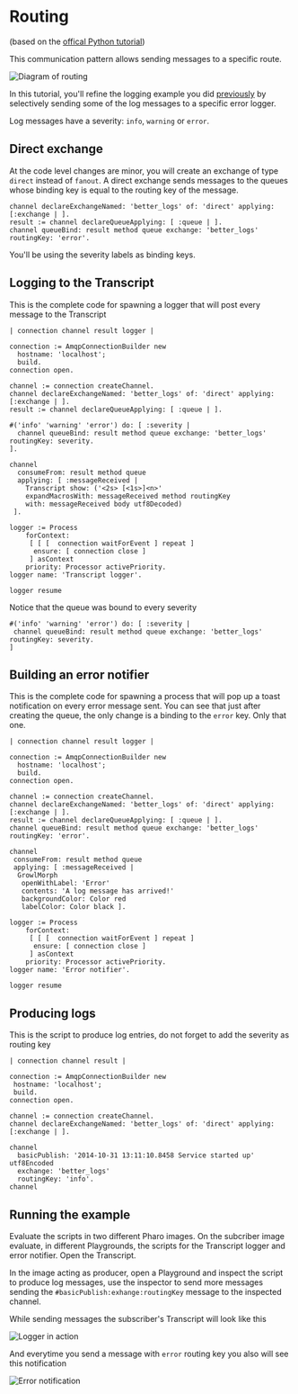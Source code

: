 # Routing

(based on the [offical Python tutorial](https://www.rabbitmq.com/tutorials/tutorial-four-python.html))

This communication pattern allows sending messages to a specific route.

![Diagram of routing](routing.png)

In this tutorial, you'll refine the logging example you did [previously](PublishSubscribe.md)
 by selectively sending some of the log messages to a specific error logger.

Log messages have a severity: `info`, `warning` or `error`.

## Direct exchange

At the code level changes are minor, you will create an exchange of type
 `direct` instead of `fanout`. A direct exchange sends messages to the queues
 whose binding key is equal to the routing key of the message.

```smalltalk
channel declareExchangeNamed: 'better_logs' of: 'direct' applying: [:exchange | ].
result := channel declareQueueApplying: [ :queue | ].
channel queueBind: result method queue exchange: 'better_logs' routingKey: 'error'.
```

You'll be using the severity labels as binding keys.

## Logging to the Transcript

This is the complete code for spawning a logger that will post every message
 to the Transcript

```smalltalk
| connection channel result logger |

connection := AmqpConnectionBuilder new
  hostname: 'localhost';
  build.
connection open.

channel := connection createChannel.
channel declareExchangeNamed: 'better_logs' of: 'direct' applying: [:exchange | ].
result := channel declareQueueApplying: [ :queue | ].

#('info' 'warning' 'error') do: [ :severity |
  channel queueBind: result method queue exchange: 'better_logs' routingKey: severity.
].

channel
  consumeFrom: result method queue
  applying: [ :messageReceived |
    Transcript show: ('<2s> [<1s>]<n>'
    expandMacrosWith: messageReceived method routingKey
    with: messageReceived body utf8Decoded)
 ].

logger := Process
    forContext:
     [ [ [  connection waitForEvent ] repeat ]
      ensure: [ connection close ]
     ] asContext
    priority: Processor activePriority.
logger name: 'Transcript logger'.

logger resume
```

Notice that the queue was bound to every severity

```smalltalk
#('info' 'warning' 'error') do: [ :severity |
 channel queueBind: result method queue exchange: 'better_logs' routingKey: severity.
]
```

## Building an error notifier

This is the complete code for spawning a process that will pop up a toast
 notification on every error message sent. You can see that just after creating
 the queue, the only change is a binding to the `error` key. Only that one.

```smalltalk
| connection channel result logger |

connection := AmqpConnectionBuilder new
  hostname: 'localhost';
  build.
connection open.

channel := connection createChannel.
channel declareExchangeNamed: 'better_logs' of: 'direct' applying: [:exchange | ].
result := channel declareQueueApplying: [ :queue | ].
channel queueBind: result method queue exchange: 'better_logs' routingKey: 'error'.

channel
 consumeFrom: result method queue
 applying: [ :messageReceived |
  GrowlMorph
   openWithLabel: 'Error'
   contents: 'A log message has arrived!'
   backgroundColor: Color red
   labelColor: Color black ].

logger := Process
    forContext:
     [ [ [  connection waitForEvent ] repeat ]
      ensure: [ connection close ]
     ] asContext
    priority: Processor activePriority.
logger name: 'Error notifier'.

logger resume
```

## Producing logs

This is the script to produce log entries, do not forget to add the severity
 as routing key

```smalltalk
| connection channel result |

connection := AmqpConnectionBuilder new
 hostname: 'localhost';
 build.
connection open.

channel := connection createChannel.
channel declareExchangeNamed: 'better_logs' of: 'direct' applying: [:exchange | ].

channel
  basicPublish: '2014-10-31 13:11:10.8458 Service started up' utf8Encoded
  exchange: 'better_logs'
  routingKey: 'info'.
channel
```

## Running the example

Evaluate the scripts in two different Pharo images. On the subcriber image evaluate,
 in different Playgrounds, the scripts for the Transcript logger and error notifier.
 Open the Transcript.

In the image acting as producer, open a Playground and inspect the script to
 produce log messages, use the inspector to send more messages sending the
 `#basicPublish:exhange:routingKey` message to the inspected channel.

While sending messages the subscriber's Transcript will look like this

![Logger in action](routing_transcript_logger.gif)

And everytime you send a message with `error` routing key you also will see
 this notification

![Error notification](routing_error_notifier.png)
